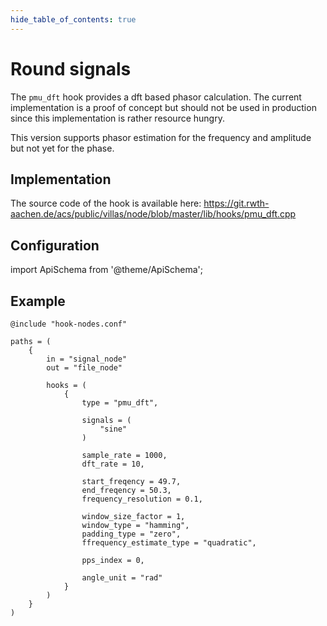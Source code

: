 ```yaml
---
hide_table_of_contents: true
---
```


# Round signals

The `pmu_dft` hook provides a dft based phasor calculation. The current implementation is a proof of concept but should not be used in production since this implementation is rather resource hungry.

This version supports phasor estimation for the frequency and amplitude but not yet for the phase.

## Implementation

The source code of the hook is available here:
https://git.rwth-aachen.de/acs/public/villas/node/blob/master/lib/hooks/pmu_dft.cpp

## Configuration

import ApiSchema from '@theme/ApiSchema';

<ApiSchema example pointer="#/components/schemas/pmu_dft" />

## Example

``` url="external/node/etc/examples/hooks/pmu_dft.conf" title="node/etc/examples/hooks/pmu_dft.conf"
@include "hook-nodes.conf"

paths = (
	{
		in = "signal_node"
		out = "file_node"

		hooks = (
			{
				type = "pmu_dft",

				signals = (
					"sine"
				)

				sample_rate = 1000,
				dft_rate = 10,

				start_freqency = 49.7,
				end_freqency = 50.3,
				frequency_resolution = 0.1,

				window_size_factor = 1,
				window_type = "hamming",
				padding_type = "zero",
				ffrequency_estimate_type = "quadratic",

				pps_index = 0,
				
				angle_unit = "rad"
			}
		)
	}
)
```
